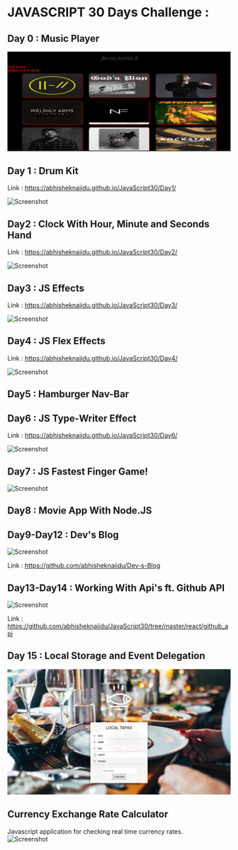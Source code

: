 # JAVASCRIPT 30 Days Challenge :


## Day 0 : Music Player

![Screenshot](Day0.PNG)

## Day 1 : Drum Kit

Link : https://abhisheknaiidu.github.io/JavaScript30/Day1/

![Screenshot](Day1.png)

## Day2 : Clock With Hour, Minute and Seconds Hand

Link : https://abhisheknaiidu.github.io/JavaScript30/Day2/

![Screenshot](Day2.png)

## Day3 : JS Effects

Link : https://abhisheknaiidu.github.io/JavaScript30/Day3/

![Screenshot](Day3.png)

## Day4 : JS Flex Effects

Link : https://abhisheknaiidu.github.io/JavaScript30/Day4/

![Screenshot](Day4.png)

## Day5 : Hamburger Nav-Bar

## Day6 : JS Type-Writer Effect

Link : https://abhisheknaiidu.github.io/JavaScript30/Day6/

![Screenshot](Day6.png)


## Day7 : JS Fastest Finger Game!

![Screenshot](Day7.png)

## Day8 : Movie App With Node.JS 

## Day9-Day12 : Dev's Blog

![Screenshot](Blog.png)

Link : https://github.com/abhisheknaiidu/Dev-s-Blog

## Day13-Day14 : Working With Api's ft. Github API

![Screenshot](github.png)

Link : https://github.com/abhisheknaiidu/JavaScript30/tree/master/react/github_api


## Day 15 : Local Storage and Event Delegation
![Screenshot](Day15.png)

## Currency Exchange Rate Calculator
Javascript application for checking real time currency rates.<br />
![Screenshot](https://github.com/Yoddha99/javascript30/blob/master/LiveCurrencyexchange/sss.png)

